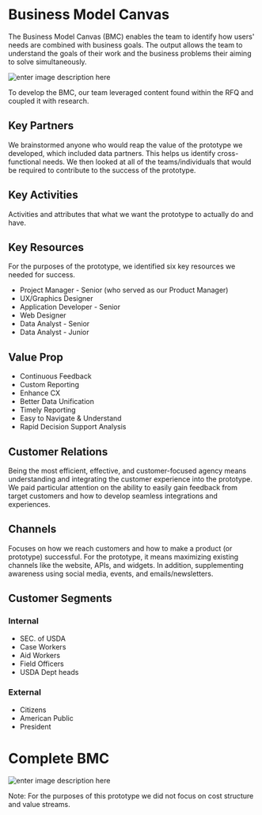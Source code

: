 # Business Model Canvas
The Business Model Canvas (BMC) enables the team to identify how users' needs are combined with business goals. The output allows the team to understand the goals of their work and the business problems their aiming to solve simultaneously. 

![enter image description here](https://lh3.googleusercontent.com/Ir3K5h2UnidapuBPbNRvj69bhWswfucW0sfkOs1BdqxgGReCeEUYtHALxb4hEhv-K0odXtag-E1I "Business Model Canvas Ideation Session")

To develop the BMC, our team leveraged content found within the RFQ and coupled it with research.
## Key Partners
We brainstormed anyone who would reap the value of the prototype we developed, which included data partners. This helps us identify cross-functional needs. We then looked at all of the teams/individuals that would be required to contribute to the success of the prototype.

## Key Activities
Activities and attributes that what we want the prototype to actually do and have. 

## Key Resources

For the purposes of the prototype, we identified six key resources we needed for success.
- Project Manager - Senior (who served as our Product Manager)
- UX/Graphics Designer
- Application Developer - Senior
- Web Designer
- Data Analyst - Senior
- Data Analyst - Junior


## Value Prop

- Continuous Feedback
- Custom Reporting
- Enhance CX
- Better Data Unification
- Timely Reporting
- Easy to Navigate & Understand
- Rapid Decision Support Analysis 

## Customer Relations
Being the most efficient, effective, and customer-focused agency means understanding and integrating the customer experience into the prototype. We paid particular attention on the ability to easily gain feedback from target customers and how to develop seamless integrations and experiences. 

## Channels
Focuses on how we reach customers and how to make a product (or prototype) successful. For the prototype, it means maximizing existing channels like the website, APIs, and widgets. In addition, supplementing awareness using social media, events, and emails/newsletters. 

## Customer Segments

### Internal
- SEC. of USDA
- Case Workers
- Aid Workers
- Field Officers
- USDA Dept heads

### External
- Citizens
- American Public
- President


# Complete BMC
![enter image description here](https://lh3.googleusercontent.com/v8UskSQ8x9MkZNPTJhvsVSjlcnZSlan5AJA1M_zJ_F7ew_2MNYZrTOG3Lt5vwBLfjfNtOFiMZcLd "Complete BMC")

Note: For the purposes of this prototype we did not focus on cost structure and value streams.
